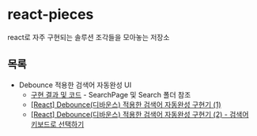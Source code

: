 # react-pieces

react로 자주 구현되는 솔루션 조각들을 모아놓는 저장소

## 목록

- Debounce 적용한 검색어 자동완성 UI
  - [구현 결과 및 코드](https://github.com/bluepebble25/react-pieces/tree/main/src/Search) - SearchPage 및 Search 폴더 참조
  - [[React] Debounce(디바운스) 적용한 검색어 자동완성 구현기 (1)](https://bluepebble25.tistory.com/53)
  - [[React] Debounce(디바운스) 적용한 검색어 자동완성 구현기 (2) - 검색어 키보드로 선택하기](https://bluepebble25.tistory.com/54)

